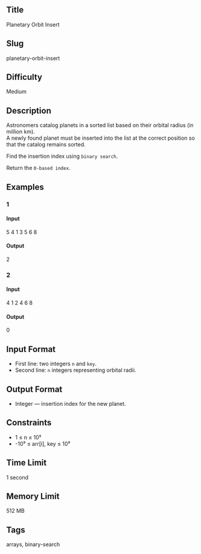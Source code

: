 ## Title

Planetary Orbit Insert

## Slug

planetary-orbit-insert

## Difficulty

Medium

## Description

Astronomers catalog planets in a sorted list based on their orbital radius (in million km).  
A newly found planet must be inserted into the list at the correct position so that the catalog remains sorted.

Find the insertion index using `binary search`.

Return the `0-based index`.

## Examples

### 1

#### Input

5 4
1 3 5 6 8

#### Output
2

### 2

#### Input

4 1
2 4 6 8 

#### Output
0

## Input Format  

- First line: two integers `n` and `key`.  
- Second line: `n` integers representing orbital radii.

## Output Format  

- Integer — insertion index for the new planet.

## Constraints  

- 1 ≤ n ≤ 10⁵  
- -10⁹ ≤ arr[i], key ≤ 10⁹  

## Time Limit

1 second

## Memory Limit

512 MB

## Tags

arrays, binary-search
